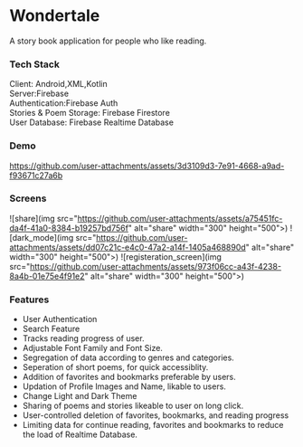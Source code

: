 # Wondertale
A story book application for people who like reading.

### Tech Stack
Client: Android,XML,Kotlin<br />
Server:Firebase<br />
Authentication:Firebase Auth<br />
Stories & Poem Storage: Firebase Firestore<br />
User Database: Firebase Realtime Database<br />

### Demo
https://github.com/user-attachments/assets/3d3109d3-7e91-4668-a9ad-f93671c27a6b


### Screens
![share](img src="https://github.com/user-attachments/assets/a75451fc-da4f-41a0-8384-b19257bd756f" alt="share" width="300" height="500">)
![dark_mode](img src="https://github.com/user-attachments/assets/dd07c21c-e4c0-47a2-a14f-1405a468890d" alt="share" width="300" height="500">)
![registeration_screen](img src="https://github.com/user-attachments/assets/973f06cc-a43f-4238-8a4b-01e75e4f91e2" alt="share" width="300" height="500">)






### Features
- User Authentication
- Search Feature
- Tracks reading progress of user.
- Adjustable Font Family and Font Size.
- Segregation of data according to genres and categories.
- Seperation of short poems, for quick accessiblity.
- Addition of favorites and bookmarks preferable by users.
- Updation of Profile Images and Name, likable to users.
- Change Light and Dark Theme
- Sharing of poems and stories likeable to user on long click.
- User-controlled deletion of favorites, bookmarks, and reading progress
- Limiting data for continue reading, favorites and bookmarks to reduce the load of Realtime Database.


